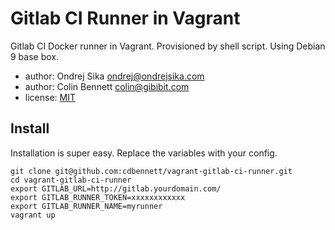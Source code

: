 # Gitlab CI Runner in Vagrant

Gitlab CI Docker runner in Vagrant. Provisioned by shell script.
Using Debian 9 base box.

- author: Ondrej Sika <ondrej@ondrejsika.com>
- author: Colin Bennett <colin@gibibit.com>
- license: [MIT](https://ondrejsika.com/license/mit.txt)


## Install

Installation is super easy. Replace the variables with your config.

```
git clone git@github.com:cdbennett/vagrant-gitlab-ci-runner.git
cd vagrant-gitlab-ci-runner
export GITLAB_URL=http://gitlab.yourdomain.com/
export GITLAB_RUNNER_TOKEN=xxxxxxxxxxxx
export GITLAB_RUNNER_NAME=myrunner
vagrant up
```
